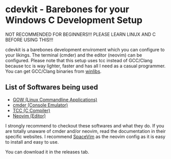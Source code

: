 # cdevkit - Barebones for your Windows C Development Setup

NOT RECOMMENDED FOR BEGINNERS!!! PLEASE LEARN LINUX AND C BEFORE USING THIS!!!

cdevkit is a barebones development enviroment which you can configure to your likings. The terminal (cmder) and the editor (neovim) can be configured. Please note that this setup uses tcc instead of GCC/Clang because tcc is way lighter, faster and has all I need as a casual programmer. You can get GCC/Clang binaries from [winlibs](https://winlibs.com/).

## List of Softwares being used
* [GOW (Linux Commandline Applications)](https://github.com/bmatzelle/gow)
* [cmder (Console Emulator)](https://cmder.app/)
* [TCC (C Compiler)](https://bellard.org/tcc/)
* [Neovim (Editor)](http://neovim.io/)

I strongly recommend to checkout these softwares and what they do. If you are totally unaware of cmder and/or neovim, read the documentation in their specific websites. I recommend [SpaceVim](https://spacevim.org/) as the neovim config as it is easy to install and easy to use. 

You can download it in the releases tab.

